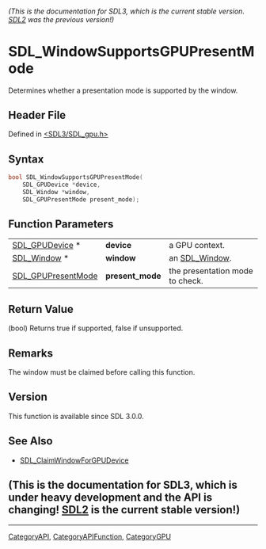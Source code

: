 ###### (This is the documentation for SDL3, which is the current stable version. [SDL2](https://wiki.libsdl.org/SDL2/) was the previous version!)
# SDL_WindowSupportsGPUPresentMode

Determines whether a presentation mode is supported by the window.

## Header File

Defined in [<SDL3/SDL_gpu.h>](https://github.com/libsdl-org/SDL/blob/main/include/SDL3/SDL_gpu.h)

## Syntax

```c
bool SDL_WindowSupportsGPUPresentMode(
    SDL_GPUDevice *device,
    SDL_Window *window,
    SDL_GPUPresentMode present_mode);
```

## Function Parameters

|                                          |                  |                                 |
| ---------------------------------------- | ---------------- | ------------------------------- |
| [SDL_GPUDevice](SDL_GPUDevice) *         | **device**       | a GPU context.                  |
| [SDL_Window](SDL_Window) *               | **window**       | an [SDL_Window](SDL_Window).    |
| [SDL_GPUPresentMode](SDL_GPUPresentMode) | **present_mode** | the presentation mode to check. |

## Return Value

(bool) Returns true if supported, false if unsupported.

## Remarks

The window must be claimed before calling this function.

## Version

This function is available since SDL 3.0.0.

## See Also

- [SDL_ClaimWindowForGPUDevice](SDL_ClaimWindowForGPUDevice)


## (This is the documentation for SDL3, which is under heavy development and the API is changing! [SDL2](https://wiki.libsdl.org/SDL2/) is the current stable version!)



----
[CategoryAPI](CategoryAPI), [CategoryAPIFunction](CategoryAPIFunction), [CategoryGPU](CategoryGPU)

